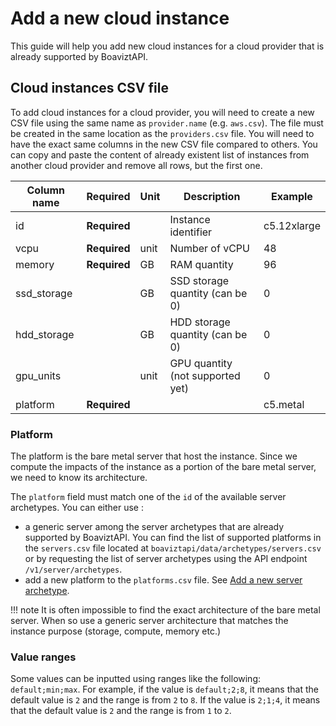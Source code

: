 # Add a new cloud instance

This guide will help you add new cloud instances for a cloud provider that is already supported by BoaviztAPI.

## Cloud instances CSV file

To add cloud instances for a cloud provider, you will need to create a new CSV file using the same name as `provider.name` (e.g. `aws.csv`). The file must be created in the same location as the `providers.csv` file. You will need to have the exact same columns in the new CSV file compared to others. You can copy and paste the content of already existent list of instances from another cloud provider and remove all rows, but the first one.

| Column name | Required     | Unit  | Description                      | Example     |
|-------------|--------------|-------|----------------------------------|-------------|
| id          | **Required** |       | Instance identifier              | c5.12xlarge |
| vcpu        | **Required** | unit  | Number of vCPU                   | 48          |
| memory      | **Required** | GB    | RAM quantity                     | 96          |
| ssd_storage |              | GB    | SSD storage quantity (can be 0)  | 0           |
| hdd_storage |              | GB    | HDD storage quantity (can be 0)  | 0           |
| gpu_units   |              | unit  | GPU quantity (not supported yet) | 0           |
| platform    | **Required** |       |                                  | c5.metal    |


### Platform

The platform is the bare metal server that host the instance. Since we compute the impacts of the instance as a portion of the bare metal server, we need to know its architecture. 

The `platform` field must match one of the `id` of the available server archetypes. You can either use :

* a generic server among the server archetypes that are already supported by BoaviztAPI. You can find the list of supported platforms in the `servers.csv` file located at `boaviztapi/data/archetypes/servers.csv` or by requesting the list of server archetypes using the API endpoint `/v1/server/archetypes`.
* add a new platform to the `platforms.csv` file. See [Add a new server archetype](server.md).

!!! note
    It is often impossible to find the exact architecture of the bare metal server. When so use a generic server architecture that matches the instance purpose (storage, compute, memory etc.)


### Value ranges

Some values can be inputted using ranges like the following: `default;min;max`. For example, if the value is `default;2;8`, it means that the default value is `2` and the range is from `2` to `8`. If the value is `2;1;4`, it means that the default value is `2` and the range is from `1` to `2`.